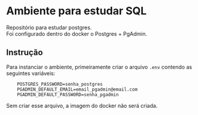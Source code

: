 # Ambiente para estudar SQL
Repositório para estudar postgres.  
Foi configurado dentro do docker o Postgres + PgAdmin.

## Instrução
Para instanciar o ambiente, primeiramente criar o arquivo `.env` contendo as seguintes variáveis:


```
    POSTGRES_PASSWORD=senha_postgres
    PGADMIN_DEFAULT_EMAIL=email_pgadmin@email.com
    PGADMIN_DEFAULT_PASSWORD=senha_pgadmin
```

Sem criar esse arquivo, a imagem do docker não será criada.  
